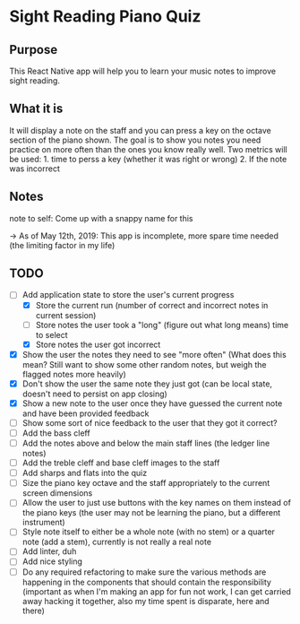 # Sight Reading Piano Quiz

## Purpose
This React Native app will help you to learn your music notes to improve sight reading.


## What it is
It will display a note on the staff and you can press a key on the octave section of the piano shown. The goal is to show you notes you need practice on more often than the ones you know really well. Two metrics will be used: 1. time to perss a key (whether it was right or wrong) 2. If the note was incorrect

## Notes
note to self: Come up with a snappy name for this

-> As of May 12th, 2019: This app is incomplete, more spare time needed (the limiting factor in my life)

## TODO
- [ ] Add application state to store the user's current progress
  - [x] Store the current run (number of correct and incorrect notes in current session)
  - [ ] Store notes the user took a "long" (figure out what long means) time to select
  - [x] Store notes the user got incorrect
- [x] Show the user the notes they need to see "more often" (What does this mean? Still want to show some other random notes, but weigh the flagged notes more heavily)
- [x] Don't show the user the same note they just got (can be local state, doesn't need to persist on app closing)
- [x] Show a new note to the user once they have guessed the current note and have been provided feedback
- [ ] Show some sort of nice feedback to the user that they got it correct?
- [ ] Add the bass cleff
- [ ] Add the notes above and below the main staff lines (the ledger line notes)
- [ ] Add the treble cleff and base cleff images to the staff
- [ ] Add sharps and flats into the quiz
- [ ] Size the piano key octave and the staff appropriately to the current screen dimensions
- [ ] Allow the user to just use buttons with the key names on them instead of the piano keys (the user may not be learning the piano, but a different instrument)
- [ ] Style note itself to either be a whole note (with no stem) or a quarter note (add a stem), currently is not really a real note
- [ ] Add linter, duh
- [ ] Add nice styling
- [ ] Do any required refactoring to make sure the various methods are happening in the components that should contain the responsibility (important as when I'm making an app for fun not work, I can get carried away hacking it together, also my time spent is disparate, here and there)
